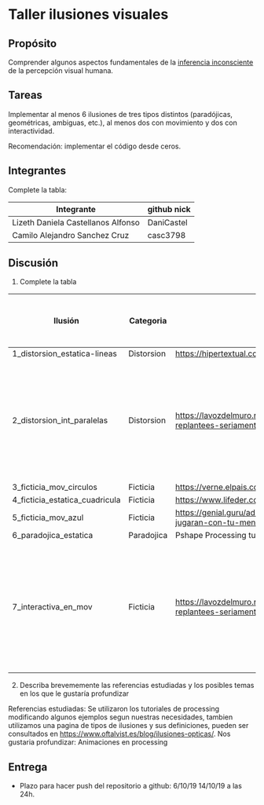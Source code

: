 # Taller ilusiones visuales

## Propósito

Comprender algunos aspectos fundamentales de la [inferencia inconsciente](https://github.com/VisualComputing/Cognitive) de la percepción visual humana.

## Tareas

Implementar al menos 6 ilusiones de tres tipos distintos (paradójicas, geométricas, ambiguas, etc.), al menos dos con movimiento y dos con interactividad.

Recomendación: implementar el código desde ceros.

## Integrantes

Complete la tabla:

| Integrante                         | github nick |
| ---------------------------------- | ----------- |
| Lizeth Daniela Castellanos Alfonso | DaniCastel  |
| Camilo Alejandro Sanchez Cruz      | casc3798    |

## Discusión

1. Complete la tabla

| Ilusión                        | Categoria  | Referencia                                                                                                | Tipo de interactividad (si aplica)                                                                                                                 | URL código base (si aplica) |
| ------------------------------ | ---------- | --------------------------------------------------------------------------------------------------------- | -------------------------------------------------------------------------------------------------------------------------------------------------- | --------------------------- |
| 1_distorsion_estatica-lineas   | Distorsion | https://hipertextual.com/2015/07/como-funcionan-las-ilusiones-opticas                                     |                                                                                                                                                    |                             |
| 2_distorsion_int_paralelas     | Distorsion | https://lavozdelmuro.net/35-fantasticas-ilusiones-opticas-que-haran-que-replantees-seriamente-tu-cordura/ | Al clickear en cualquier parte, los cuadrados negros se ocultan para dejar ver que las lineas son realmente paralelas y no se acercan unas a otras |
| 3_ficticia_mov_circulos        | Ficticia   | https://verne.elpais.com/verne/2016/01/27/articulo/1453897011_477533.html                                 |                                                                                                                                                    |                             |
| 4_ficticia_estatica_cuadricula | Ficticia   | https://www.lifeder.com/ilusiones-opticas/                                                                |                                                                                                                                                    |                             |
| 5_ficticia_mov_azul            | Ficticia   | https://genial.guru/admiracion-curiosidades/16-ilusiones-opticas-que-jugaran-con-tu-mente-65505/          |                                                                                                                                                    |                             |
| 6_paradojica_estatica          | Paradojica | Pshape Processing tutorial, https://www.brainblitzers.com/optical-illusions/                              |                                                                                                                                                    |                             |
| 7_interactiva_en_mov           | Ficticia   | https://lavozdelmuro.net/35-fantasticas-ilusiones-opticas-que-haran-que-replantees-seriamente-tu-cordura/ | Al clickear en cualquier parte, el fondo se vuelve de un solo color para dejar ver que los rectangulos no se detienen y van al mismo tiempo.       |

2. Describa brevememente las referencias estudiadas y los posibles temas en los que le gustaría profundizar

Referencias estudiadas: Se utilizaron los tutoriales de processing modificando algunos ejemplos segun nuestras necesidades, tambien utilizamos una pagina de tipos de ilusiones y sus definiciones, pueden ser consultados en https://www.oftalvist.es/blog/ilusiones-opticas/.
Nos gustaria profundizar: Animaciones en processing

## Entrega

- Plazo para hacer push del repositorio a github: 6/10/19 14/10/19 a las 24h.
